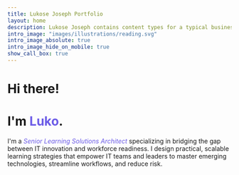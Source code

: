 ```yaml
---
title: Lukose Joseph Portfolio
layout: home
description: Lukose Joseph contains content types for a typical business website. The theme is fully responsive, blazing fast and artfully illustrated.
intro_image: "images/illustrations/reading.svg"
intro_image_absolute: true
intro_image_hide_on_mobile: true
show_call_box: true
---
```


# Hi there! 
# I'm <span style="color: #6C5CE7;">Luko</span>.

I'm a <span style="color: #6C5CE7; font-style: italic;">Senior Learning Solutions Architect</span> specializing in bridging the gap between IT innovation and workforce readiness. I design practical, scalable learning strategies that empower IT teams and leaders to master emerging technologies, streamline workflows, and reduce risk.
